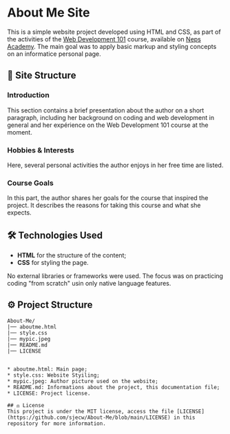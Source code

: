 # About Me Site 

This is a simple website project developed using HTML and CSS, as part of the activities of the [Web Development 101](https://neps.academy/course/principios-basicos-do-desenvolvimento-web) course, available on [Neps Academy](https://neps.academy/dashboard). The main goal was to apply basic markup and styling concepts on an informatice personal page.

## 🧾 Site Structure

### Introduction 
This section contains a brief presentation about the author on a short paragraph, including her background on coding and web development in general and her expérience on the Web Development 101 course at the moment.

### Hobbies & Interests
Here, several personal activities the author enjoys in her free time are listed.

### Course Goals
In this part, the author shares her goals for the course that inspired the project. It describes the  reasons for taking this course and what she expects.

## 🛠️ Technologies Used

- **HTML** for the structure of the content;
- **CSS** for styling the page.

No external libraries or frameworks were used. The focus was on practicing coding "from scratch" usin only native language features.

## ⚙️ Project Structure

```
About-Me/
|── aboutme.html
|── style.css
|── mypic.jpeg
|── README.md
|── LICENSE


* aboutme.html: Main page;
* style.css: Website Styiling;
* mypic.jpeg: Author picture used on the website;
* README.md: Informations about the project, this documentation file;
* LICENSE: Project license.

## ⚖️ License
This project is under the MIT license, access the file [LICENSE](https://github.com/sjecw/About-Me/blob/main/LICENSE) in this repository for more information.